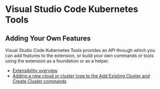 # Visual Studio Code Kubernetes Tools

## Adding Your Own Features

Visual Studio Code Kubernetes Tools provides an API through which you can
add features to the extension, or build your own commands or tools using the
extension as a foundation or as a helper.

* [Extensibility overview](extending/README.md)
* [Adding a new cloud or cluster type to the Add Existing Cluster and Create Cluster commands](extending/clusterprovider.md)
